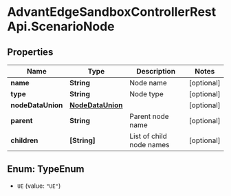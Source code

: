 # AdvantEdgeSandboxControllerRestApi.ScenarioNode

## Properties
Name | Type | Description | Notes
------------ | ------------- | ------------- | -------------
**name** | **String** | Node name | [optional] 
**type** | **String** | Node type | [optional] 
**nodeDataUnion** | [**NodeDataUnion**](NodeDataUnion.md) |  | [optional] 
**parent** | **String** | Parent node name | [optional] 
**children** | **[String]** | List of child node names | [optional] 


<a name="TypeEnum"></a>
## Enum: TypeEnum


* `UE` (value: `"UE"`)




